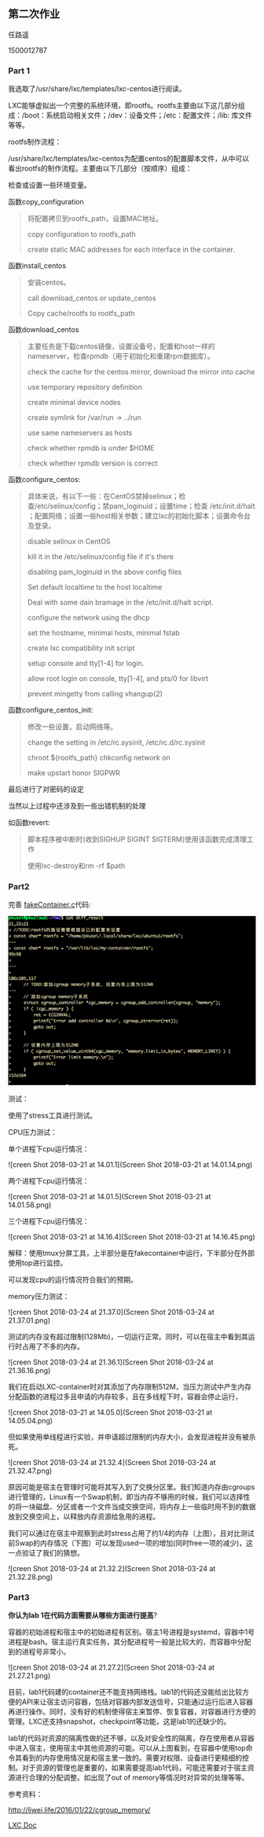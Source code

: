 ## 第二次作业

任路遥

1500012787



### Part 1

我选取了/usr/share/lxc/templates/lxc-centos进行阅读。

LXC能够虚拟出一个完整的系统环境，即rootfs。rootfs主要由以下这几部分组成：/boot：系统启动相关文件；/dev：设备文件；/etc：配置文件；/lib: 库文件等等。

rootfs制作流程：

/usr/share/lxc/templates/lxc-centos为配置centos的配置脚本文件，从中可以看出rootfs的制作流程。主要由以下几部分（按顺序）组成：



检查或设置一些环境变量。



函数copy_configuration

> 将配置拷贝到rootfs_path，设置MAC地址。
>
> 
>
> copy configuration to rootfs_path
>
> create static MAC addresses for each interface in the container.



函数install_centos

> 安装centos。
>
> 
>
> call download_centos or update_centos
>
> Copy cache/rootfs to rootfs_path



函数download_centos

> 主要任务是下载centos镜像，设置设备号，配置和host一样的nameserver，检查rpmdb（用于初始化和重建rpm数据库）。
>
> 
>
> check the cache for the centos mirror, download the mirror into cache
>
> use temporary repository definition
>
> create minimal device nodes
>
> create symlink for /var/run -> ../run
>
> use same nameservers as hosts
>
> check whether rpmdb is under $HOME
>
> check whether rpmdb version is correct



函数configure_centos:

> 具体来说，有以下一些：在CentOS禁掉selinux；检查/etc/selinux/config；禁pam_loginuid；设置time；检查 /etc/init.d/halt ；配置网络；设置一些host相关参数；建立lxc的初始化脚本；设置命令台及登录。
>
> 
>
> disable selinux in CentOS
>
> kill it in the /etc/selinux/config file if it's there
>
> disabling pam_loginuid in the above config files
>
> Set default localtime to the host localtime 
>
> Deal with some dain bramage in the /etc/init.d/halt script.
>
> configure the network using the dhcp
>
> set the hostname, minimal hosts, minimal fstab
>
> create lxc compatibility init script
>
> setup console and tty[1-4] for login.
>
> allow root login on console, tty[1-4], and pts/0 for libvirt
>
> prevent mingetty from calling vhangup(2)



函数configure_centos_init:

> 修改一些设置，启动网络等。
>
> 
>
> change the setting in /etc/rc.sysinit, /etc/rc.d/rc.sysinit
>
> chroot ${rootfs_path} chkconfig network on
>
> make upstart honor SIGPWR



最后进行了对密码的设定



当然以上过程中还涉及到一些出错机制的处理

如函数revert:

> 脚本程序被中断时(收到SIGHUP SIGINT SIGTERM)使用该函数完成清理工作
>
> 使用lxc-destroy和rm -rf $path





### Part2

完善 [fakeContainer.c](http://sei.pku.edu.cn/~caodg/course/osprac/code/fakeContainer.c)代码:

![creen Shot 2018-03-21 at 14.11.3](a.png)



测试：

使用了stress工具进行测试。

CPU压力测试：

单个进程下cpu运行情况：

![creen Shot 2018-03-21 at 14.01.1](Screen Shot 2018-03-21 at 14.01.14.png)

两个进程下cpu运行情况：

![creen Shot 2018-03-21 at 14.01.5](Screen Shot 2018-03-21 at 14.01.58.png)

三个进程下cpu运行情况：

![creen Shot 2018-03-21 at 14.16.4](Screen Shot 2018-03-21 at 14.16.45.png)

解释：使用tmux分屏工具，上半部分是在fakecontainer中运行，下半部分在外部使用top进行监控。

可以发现cpu的运行情况符合我们的预期。



memory压力测试：



![creen Shot 2018-03-24 at 21.37.0](Screen Shot 2018-03-24 at 21.37.01.png)

测试的内存没有超过限制(128Mb)，一切运行正常。同时，可以在宿主中看到其运行时占用了不多的内存。

![creen Shot 2018-03-24 at 21.36.1](Screen Shot 2018-03-24 at 21.36.16.png)



我们在启动LXC-container时对其添加了内存限制512M，当压力测试中产生内存分配函数的进程过多且申请的内存较多，且在多线程下时，容器会停止运行，

![creen Shot 2018-03-21 at 14.05.0](Screen Shot 2018-03-21 at 14.05.04.png)



但如果使用单线程进行实验，并申请超过限制的内存大小，会发现进程并没有被杀死。

![creen Shot 2018-03-24 at 21.32.4](Screen Shot 2018-03-24 at 21.32.47.png)

原因可能是宿主在管理时可能将其写入到了交换分区里。我们知道内存由cgroups进行管理的，Linux有一个Swap机制，即当内存不够用的时候，我们可以选择性的将一块磁盘、分区或者一个文件当成交换空间，将内存上一些临时用不到的数据放到交换空间上，以释放内存资源给急用的进程。

我们可以通过在宿主中观察到此时stress占用了约1/4的内存（上图），且对比测试前Swap的内存情况（下图）可以发现used一项的增加(同时free一项的减少)，这一点验证了我们的猜想。

![creen Shot 2018-03-24 at 21.32.2](Screen Shot 2018-03-24 at 21.32.28.png)



### Part3

**你认为lab 1在代码方面需要从哪些方面进行提高**?

容器的初始进程和宿主中的初始进程有区别。宿主1号进程是systemd，容器中1号进程是bash。宿主运行真实任务，其分配进程号一般是比较大的，而容器中分配到的进程号非常小。

![creen Shot 2018-03-24 at 21.27.2](Screen Shot 2018-03-24 at 21.27.21.png)

目前，lab1代码建的container还不能支持网络栈。lab1的代码还没能给出比较方便的API来让宿主访问容器，包括对容器内部发送信号，只能通过运行后进入容器再进行操作。同时，没有好的机制使得宿主来暂停、恢复容器，对容器进行方便的管理。LXC还支持snapshot，checkpoint等功能，这是lab1的还缺少的。

lab1的代码对资源的隔离性做的还不够，以及对安全性的隔离，存在使用者从容器中进入宿主，使用宿主中其他资源的可能。可以从上图看到，在容器中使用top命令其看到的内存使用情况是和宿主里一致的。需要对权限、设备进行更精细的控制。对于资源的管理也是重要的，如果需要提高lab1代码，可能还需要对于宿主资源进行合理的分配调整。如出现了out of memory等情况时对异常的处理等等。



参考资料：

http://liwei.life/2016/01/22/cgroup_memory/

[LXC Doc](https://linuxcontainers.org/lxc/articles/)
